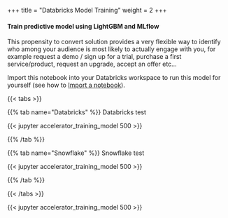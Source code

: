 +++
title = "Databricks Model Training"
weight = 2
+++

#### Train predictive model using LightGBM and MLflow

This propensity to convert solution provides a very flexible way to identify who among your audience is most likely to actually engage with you, for example request a demo / sign up for a trial, purchase a first service/product, request an upgrade, accept an offer etc…

Import this notebook into your Databricks workspace to run this model for yourself (see how to [Import a notebook](https://docs.databricks.com/notebooks/notebooks-manage.html#import-a-notebook)).

{{< tabs >}}

{{% tab name="Databricks" %}}
Databricks test

{{< jupyter accelerator_training_model 500 >}}

{{% /tab %}}

{{% tab name="Snowflake" %}}
Snowflake test

{{< jupyter accelerator_training_model 500 >}}

{{% /tab %}}

{{< /tabs >}}

{{< jupyter accelerator_training_model 500 >}}
